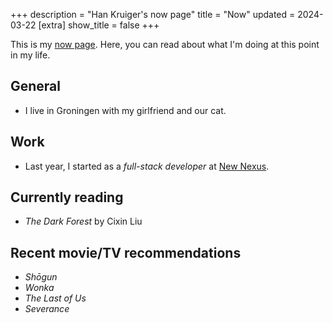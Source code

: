 +++
description = "Han Kruiger's now page"
title = "Now"
updated = 2024-03-22
[extra]
show_title = false
+++

This is my [now page](https://nownownow.com/about).
Here, you can read about what I'm doing at this point in my life.

## General

- I live in Groningen with my girlfriend and our cat. 

## Work

- Last year, I started as a *full-stack developer* at [New Nexus](https://newnexus.nl/).

## Currently reading

- *The Dark Forest* by Cixin Liu

## Recent movie/TV recommendations

- *Shōgun*
- *Wonka*
- *The Last of Us*
- *Severance*
